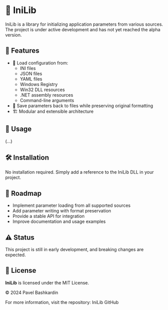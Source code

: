 # 📜 IniLib

IniLib is a library for initializing application parameters from various sources. The project is under active development and has not yet reached the alpha version.

## 🔧 Features
- 📂 Load configuration from:
  - INI files
  - JSON files
  - YAML files
  - Windows Registry
  - Win32 DLL resources
  - .NET assembly resources
  - Command-line arguments
- 💾 Save parameters back to files while preserving original formatting
- 🏗️ Modular and extensible architecture

## 🚀 Usage
(...)

## 🛠️ Installation
No installation required. Simply add a reference to the IniLib DLL in your project.

## 📌 Roadmap
- Implement parameter loading from all supported sources
- Add parameter writing with format preservation
- Provide a stable API for integration
- Improve documentation and usage examples

## ⚠ Status
This project is still in early development, and breaking changes are expected.

## 📜 License
**IniLib** is licensed under the MIT License.

© 2024 Pavel Bashkardin

For more information, visit the repository: IniLib GitHub
